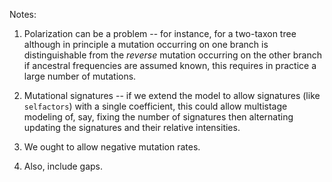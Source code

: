 Notes:

1. Polarization can be a problem -- for instance, for a two-taxon tree although in principle
    a mutation occurring on one branch is distinguishable from the *reverse* mutation occurring on the other branch
    if ancestral frequencies are assumed known, this requires in practice a large number of mutations.

2. Mutational signatures -- if we extend the model to allow signatures (like `selfactors`) with a single coefficient,
    this could allow multistage modeling of, say, fixing the number of signatures then alternating updating the signatures
    and their relative intensities.

3. We ought to allow negative mutation rates.

4. Also, include gaps.

